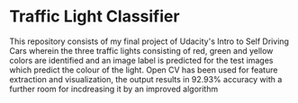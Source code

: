 # Traffic Light Classifier
This repository consists of my final project of Udacity's Intro to Self Driving Cars wherein the three traffic lights consisting of red, green and yellow colors are identified and an image label is predicted for the test images which predict the colour of the light.
Open CV has been used for feature extraction and visualization, the output results in 92.93% accuracy with a further room for incdreasing it by an improved algorithm
